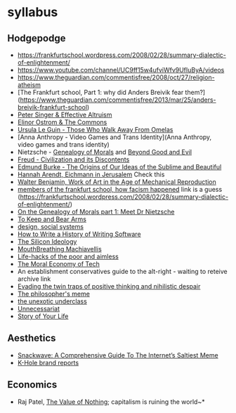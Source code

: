 # syllabus

## Hodgepodge

- https://frankfurtschool.wordpress.com/2008/02/28/summary-dialectic-of-enlightenment/
- https://www.youtube.com/channel/UC9ff15w4ufviWfv9UfIuByA/videos
- https://www.theguardian.com/commentisfree/2008/oct/27/religion-atheism
- [The Frankfurt school, Part 1: why did Anders Breivik fear them?] (https://www.theguardian.com/commentisfree/2013/mar/25/anders-breivik-frankfurt-school)
- [Peter Singer & Effective Altruism](https://en.wikipedia.org/wiki/Effective_altruism)
- [Elinor Ostrom & The Commons](https://en.wikipedia.org/wiki/Elinor_Ostrom)
- [Ursula Le Guin - Those Who Walk Away From Omelas](http://engl210-deykute.wikispaces.umb.edu/file/view/omelas.pdf)
- [Anna Anthropy - Video Games and Trans Identity](Anna Anthropy, video games and trans identity)
- Nietzsche - [Genealogy of Morals](http://www.google.com/url?sa=t&rct=j&q=&esrc=s&source=web&cd=1&ved=0ahUKEwjGvbLMnPPNAhVIeCYKHRpeCqgQFggeMAA&url=http%3A%2F%2Fwww.inp.uw.edu.pl%2Fmdsie%2FPolitical_Thought%2FGeneologyofMorals.pdf&usg=AFQjCNGPPnJ_dx1lb6VHcQiEuIys9GFepQ) and [Beyond Good and Evil](http://catdir.loc.gov/catdir/samples/cam031/2001035672.pdf)
- [Freud - Civilization and its Discontents](http://72.52.202.216/~fenderse/freud_civilization_and_its_discontents.pdf)
- [Edmund Burke - The Origins of Our Ideas of the Sublime and Beautiful](https://blogs.warwick.ac.uk/files/rvpsupperclub/burke_sublime_and_the_beautiful.pdf)
- [Hannah Arendt, Eichmann in Jerusalem](http://www.newyorker.com/magazine/1963/02/16/eichmann-in-jerusalem-i) Check this
- [Walter Benjamin, Work of Art in the Age of Mechanical Reproduction](https://phiffer.org/wp-content/media/2015/11/Benjamin-Walter-The-Work-of-Art-in-the-Age-of-Its-Mechanical-Reproducability.pdf)
- [members of the frankfurt school, how facism happened](http://www.iep.utm.edu/frankfur/) link is a guess   (https://frankfurtschool.wordpress.com/2008/02/28/summary-dialectic-of-enlightenment/)
- [On the Genealogy of Morals part 1: Meet Dr Nietzsche](https://www.theguardian.com/commentisfree/2008/oct/27/religion-atheism)
- [To Keep and Bear Arms](http://www.nybooks.com/articles/1995/09/21/to-keep-and-bear-arms/)
- [design, social systems](https://s3.amazonaws.com/arena-attachments/644316/6239b04c39351f8c713d4b168762f7aa.pdf)
- [How to Write a History of Writing Software](http://www.theatlantic.com/technology/archive/2016/06/how-to-write-a-history-of-writing-software/489173/)
- [The Silicon Ideology](https://ia801507.us.archive.org/32/items/the-silicon-ideology/the-silicon-ideology.pdf)
- [MouthBreathing Machiavellis](http://thebaffler.com/blog/mouthbreathing-machiavellis)
- [Life-hacks of the poor and aimless](http://thebaffler.com/blog/laurie-penny-self-care#)
- [The Moral Economy of Tech ](http://idlewords.com/talks/sase_panel.htm)
- An establishment conservatives guide to the alt-right - waiting to reteive archive link
- [Evading the twin traps of positive thinking and nihilistic despair](http://conversations.e-flux.com/t/evading-the-twins-traps-of-positive-thinking-and-nihilistic-despair/4015)
- [The philosopher's meme](https://thephilosophersmeme.com/)
- [the unexotic underclass](http://miter.mit.edu/the-unexotic-underclass/)
- [Unnecessariat](https://morecrows.wordpress.com/2016/05/10/unnecessariat/)
- [Story of Your Life](https://mathisgasser.files.wordpress.com/2014/12/ted-chiang_story-of-your-life_2000.pdf)

## Aesthetics

- [Snackwave: A Comprehensive Guide To The Internet’s Saltiest Meme](https://thehairpin.com/snackwave-a-comprehensive-guide-to-the-internets-saltiest-meme-fa9db7dffb6e#.659v2kc8u)
- [K-Hole brand reports](http://khole.net/)

## Economics
- Raj Patel, [The Value of Nothing](https://www.amazon.com/dp/B0032BW5D4/ref=dp-kindle-redirect?_encoding=UTF8&btkr=1); capitalism is ruining the world~*
